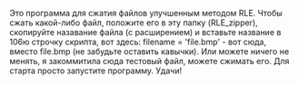 Это программа для сжатия файлов улучшенным методом RLE. 
Чтобы сжать какой-либо файл, положите его в эту папку (RLE_zipper), 
скопируйте назавание файла (с расширением) и вставьте название в 106ю строчку скрипта, вот здесь: 
filename = 'file.bmp' - вот сюда, вместо file.bmp (не забудьте оставить кавычки).
Или можете ничего не менять, я закоммитила сюда тестовый файл, можете сжимать его.
Для старта просто запустите программу.
Удачи!
